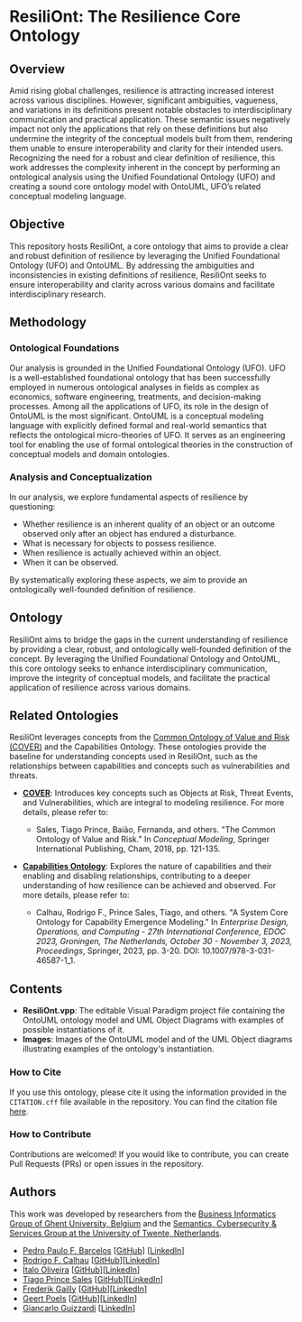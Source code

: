 # ResiliOnt: The Resilience Core Ontology 

## Overview

Amid rising global challenges, resilience is attracting increased interest across various disciplines. However, significant ambiguities, vagueness, and variations in its definitions present notable obstacles to interdisciplinary communication and practical application. These semantic issues negatively impact not only the applications that rely on these definitions but also undermine the integrity of the conceptual models built from them, rendering them unable to ensure interoperability and clarity for their intended users. Recognizing the need for a robust and clear definition of resilience, this work addresses the complexity inherent in the concept by performing an ontological analysis using the Unified Foundational Ontology (UFO) and creating a sound core ontology model with OntoUML, UFO’s related conceptual modeling language.

## Objective

This repository hosts ResiliOnt, a core ontology that aims to provide a clear and robust definition of resilience by leveraging the Unified Foundational Ontology (UFO) and OntoUML. By addressing the ambiguities and inconsistencies in existing definitions of resilience, ResiliOnt seeks to ensure interoperability and clarity across various domains and facilitate interdisciplinary research.

## Methodology

### Ontological Foundations

Our analysis is grounded in the Unified Foundational Ontology (UFO). UFO is a well-established foundational ontology that has been successfully employed in numerous ontological analyses in fields as complex as economics, software engineering, treatments, and decision-making processes. Among all the applications of UFO, its role in the design of OntoUML is the most significant. OntoUML is a conceptual modeling language with explicitly defined formal and real-world semantics that reflects the ontological micro-theories of UFO. It serves as an engineering tool for enabling the use of formal ontological theories in the construction of conceptual models and domain ontologies.

### Analysis and Conceptualization

In our analysis, we explore fundamental aspects of resilience by questioning:
- Whether resilience is an inherent quality of an object or an outcome observed only after an object has endured a disturbance.
- What is necessary for objects to possess resilience.
- When resilience is actually achieved within an object.
- When it can be observed.

By systematically exploring these aspects, we aim to provide an ontologically well-founded definition of resilience.

## Ontology

ResiliOnt aims to bridge the gaps in the current understanding of resilience by providing a clear, robust, and ontologically well-founded definition of the concept. By leveraging the Unified Foundational Ontology and OntoUML, this core ontology seeks to enhance interdisciplinary communication, improve the integrity of conceptual models, and facilitate the practical application of resilience across various domains.

## Related Ontologies

ResiliOnt leverages concepts from the [Common Ontology of Value and Risk (COVER)](https://github.com/unibz-core/value-and-risk-ontology) and the Capabilities Ontology. These ontologies provide the baseline for understanding concepts used in ResiliOnt, such as the relationships between capabilities and concepts such as vulnerabilities and threats.

- [**COVER**](https://www.academia.edu/download/82803282/the_common_ontology_of_value_and_risk_2018.pdf): Introduces key concepts such as Objects at Risk, Threat Events, and Vulnerabilities, which are integral to modeling resilience. For more details, please refer to:
  - Sales, Tiago Prince, Baião, Fernanda, and others. "The Common Ontology of Value and Risk." In *Conceptual Modeling*, Springer International Publishing, Cham, 2018, pp. 121-135.

- [**Capabilities Ontology**](https://nemo.inf.ufes.br/wp-content/papercite-data/pdf/a_system_core_ontology_for_capability_emergence_modeling_2023.pdf): Explores the nature of capabilities and their enabling and disabling relationships, contributing to a deeper understanding of how resilience can be achieved and observed. For more details, please refer to:
  - Calhau, Rodrigo F., Prince Sales, Tiago, and others. "A System Core Ontology for Capability Emergence Modeling." In *Enterprise Design, Operations, and Computing - 27th International Conference, EDOC 2023, Groningen, The Netherlands, October 30 - November 3, 2023, Proceedings*, Springer, 2023, pp. 3-20. DOI: 10.1007/978-3-031-46587-1_1.


## Contents

- **ResiliOnt.vpp**: The editable Visual Paradigm project file containing the OntoUML ontology model and UML Object Diagrams with examples of possible instantiations of it.
- **Images**: Images of the OntoUML model and of the UML Object diagrams illustrating examples of the ontology's instantiation.

### How to Cite

If you use this ontology, please cite it using the information provided in the `CITATION.cff` file available in the repository. You can find the citation file [here](https://github.com/pedropaulofb/resiliont/blob/main/CITATION.cff).

### How to Contribute

Contributions are welcomed! If you would like to contribute, you can create Pull Requests (PRs) or open issues in the repository.


## Authors

This work was developed by researchers from the [Business Informatics Group of Ghent University, Belgium](https://ugent-businessinformatics.github.io/) and the [Semantics, Cybersecurity & Services Group at the University of Twente, Netherlands](https://www.utwente.nl/en/eemcs/scs/).

- [Pedro Paulo F. Barcelos](https://orcid.org/0000-0003-2736-7817) [[GitHub](https://github.com/pedropaulofb)] [[LinkedIn](https://www.linkedin.com/in/pedro-paulo-favato-barcelos/)]
- [Rodrigo F. Calhau](https://orcid.org/0009-0006-6051-2165) [[GitHub](https://github.com/rfcalhau)][[LinkedIn](https://www.linkedin.com/in/rodrigo-f-calhau-a6663776/)]
- [Ítalo Oliveira](https://orcid.org/0000-0002-2384-3081) [[GitHub](https://github.com/italojsoliveira)][[LinkedIn](https://www.linkedin.com/in/%C3%ADtalo-oliveira-800923162/)]
- [Tiago Prince Sales](https://orcid.org/0000-0002-5385-5761) [[GitHub](https://github.com/tgoprince)][[LinkedIn](https://www.linkedin.com/in/tiago-sales/)]
- [Frederik Gailly](https://orcid.org/0000-0003-0481-9745) [[GitHub](https://github.com/fgailly)][[LinkedIn](https://www.linkedin.com/in/fgailly/)]
- [Geert Poels](https://orcid.org/0000-0001-9247-6150) [[GitHub](https://github.com/geertpoels)][[LinkedIn](https://www.linkedin.com/in/geert-p-039198287/)]
- [Giancarlo Guizzardi](https://orcid.org/0000-0002-3452-553X) [[LinkedIn](https://www.linkedin.com/in/giancarlo-guizzardi/)]
